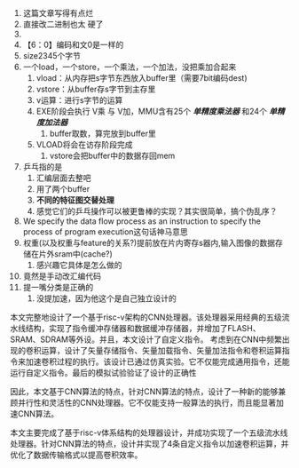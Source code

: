 1. 这篇文章写得有点烂
2. 直接改二进制也太 硬了
3. 
4. 【6：0】编码和文0是一样的
5. size2345个字节
6. 一个load，一个store，一个乘法，一个加法，没把乘加合起来
   1. vload：从内存把s字节东西放入buffer里（需要7bit编码dest)
   2. vstore：从buffer存s字节到主存里
   3. v运算：进行s字节的运算
   4. EXE阶段会执行 V乘 与 V加，MMU含有25个 ***单精度乘法器*** 和24个 ***单精度加法器***
      1. buffer取数，算完放到buffer里
   5. VLOAD将会在访存阶段完成
      1. vstore会把buffer中的数据存回mem
7. 乒乓指的是
   1. 汇编层面去整吧
   2. 用了两个buffer
   3. **不同的特征图交替处理**
   4. 感觉它们的乒乓操作可以被更鲁棒的实现？其实很简单，搞个伪乱序？
8. We specify the data flow process as an instruction to specify the process of program execution这句话神马意思
9. 权重(以及权重与feature的关系?)提前放在片内寄存s器内,输入图像的数据存储在片外sram中(cache?)
   1. 感兴趣它具体是怎么做的
10. 竟然是手动改汇编代码
11. 提一嘴分类是正确的
    1. 没提加速，因为他这个是自己独立设计的

本文完整地设计了一个基于risc-v架构的CNN处理器。该处理器采用经典的五级流水线结构，实现了指令缓冲存储器和数据缓冲存储器，并增加了FLASH、SRAM、SDRAM等外设。并且，本文设计了自定义指令。  考虑到在CNN中频繁出现的卷积运算，设计了矢量存储指令、矢量加载指令、矢量加法指令和卷积运算指令来加速卷积过程的执行。该设计已通过仿真实验。它不仅能完成通用指令，还能运行自定义指令。最后的模拟试验验证了设计的正确性

因此，本文基于CNN算法的特点，针对CNN算法的特点，设计了一种新的能够兼顾并行性和灵活性的CNN处理器。它不仅能支持一般算法的执行，而且能显著加速CNN算法。

本文主要完成了基于risc-v体系结构的处理器设计，并成功实现了一个五级流水线处理器。针对CNN算法的特点，设计并实现了4条自定义指令以加速卷积运算，并优化了数据传输格式以提高卷积效率。
